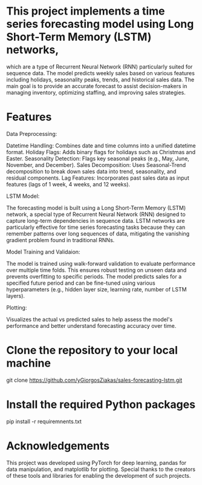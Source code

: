 # This project implements a time series forecasting model using Long Short-Term Memory (LSTM) networks, 
which are a type of Recurrent Neural Network (RNN) particularly suited for sequence data. The model predicts weekly sales based on various features including holidays,
seasonality peaks, trends, and historical sales data. The main goal is to provide an accurate forecast to assist decision-makers in managing inventory, optimizing staffing, and improving sales strategies.

# Features
Data Preprocessing:

  Datetime Handling: Combines date and time columns into a unified datetime format.
  Holiday Flags: Adds binary flags for holidays such as Christmas and Easter.
  Seasonality Detection: Flags key seasonal peaks (e.g., May, June, November, and December).
  Sales Decomposition: Uses Seasonal-Trend decomposition to break down sales data into trend, seasonality, and residual components.
  Lag Features: Incorporates past sales data as input features (lags of 1 week, 4 weeks, and 12 weeks).
  
LSTM Model:

  The forecasting model is built using a Long Short-Term Memory (LSTM) network, a special type of Recurrent Neural Network (RNN) designed to capture long-term dependencies in sequence data.
  LSTM networks are particularly effective for time series forecasting tasks because they can remember patterns over long sequences of data, mitigating the vanishing gradient problem found in traditional RNNs.
  
  
Model Training and Validaion:

  The model is trained using walk-forward validation to evaluate performance over multiple time folds. This ensures robust testing on unseen data and prevents overfitting to specific periods.
  The model predicts sales for a specified future period and can be fine-tuned using various hyperparameters (e.g., hidden layer size, learning rate, number of LSTM layers).
  
Plotting:

Visualizes the actual vs predicted sales to help assess the model's performance and better understand forecasting accuracy over time.

# Clone the repository to your local machine
git clone https://github.com/yGiorgosZiakas/sales-forecasting-lstm.git

# Install the required Python packages
pip install -r requiremnents.txt


# Acknowledgements
This project was developed using PyTorch for deep learning, pandas for data manipulation, and matplotlib for plotting. 
Special thanks to the creators of these tools and libraries for enabling the development of such projects.
